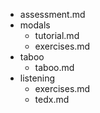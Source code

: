 - assessment.md
- modals
  - tutorial.md
  - exercises.md
- taboo
  - taboo.md
- listening
  - exercises.md
  - tedx.md
